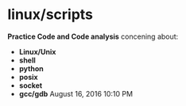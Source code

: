 # linux/scripts
 **Practice Code and Code analysis**
concening about:
* **Linux/Unix**
* **shell**
* **python**
* **posix**
* **socket**
* **gcc/gdb**
August 16, 2016 10:10 PM
